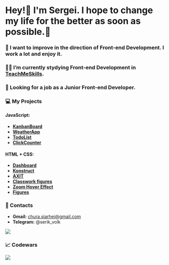 # Hey!👋 I'm Sergei. I hope to change my life for the better as soon as possible.💪  

### 🧠 I want to improve in the direction of Front-end Development. I work a lot and enjoy it.

### 👨‍🎓 I’m currently stydying Front-end Development in [TeachMeSkills](https://teachmeskills.by/).

### 🔭 Looking for a job as a Junior Front-end Developer.

### 💻 My Projects
#### **JavaScript:**
- [**KanbanBoard**](https://github.com/siarheichura/KanbanBoard)
- [**WeatherApp**](https://github.com/siarheichura/WeatherApp)
- [**TodoList**](https://github.com/siarheichura/ToDo-App)
- [**ClickCounter**](https://github.com/siarheichura/ClickCounter)
#### **HTML + CSS:**
- [**Dashboard**](https://github.com/siarheichura/Dashboard)
- [**Konstruct**](https://github.com/siarheichura/KONSTRUCT-building-company)
- [**AXIT**](https://github.com/siarheichura/AXIT)
- [**Classwork figures**](https://github.com/siarheichura/classwork-figure)
- [**Zoom Hover Effect**](https://github.com/siarheichura/kitties)
- [**Figures**](https://github.com/siarheichura/figures)

### 📲 Contacts 
- **Gmail:** chura.siarhei@gmail.com
- **Telegram:** @serik_volk

<img src='https://github-readme-stats.vercel.app/api?username=siarheichura&&show_icons=true&hide_border=true'>

### 📈 Codewars
<img src='https://www.codewars.com/users/seriy_volk/badges/large'>

